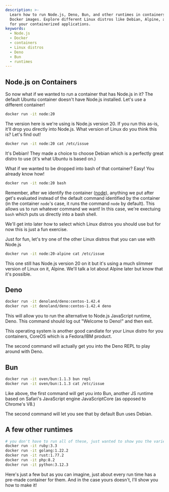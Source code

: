 ```yaml
---
description: >-
  Learn how to run Node.js, Deno, Bun, and other runtimes in containers using
  Docker images. Explore different Linux distros like Debian, Alpine, and CoreOS
  for your containerized applications.
keywords:
  - Node.js
  - Docker
  - containers
  - Linux distros
  - Deno
  - Bun
  - runtimes
---
```


## Node.js on Containers

So now what if we wanted to run a container that has Node.js in it? The default Ubuntu container doesn't have Node.js installed. Let's use a different container!

```bash
docker run -it node:20
```

The version here is we're using is Node.js version 20. If you run this as-is, it'll drop you directly into Node.js. What version of Linux do you think this is? Let's find out!

```bash
docker run -it node:20 cat /etc/issue
```

It's Debian! They made a choice to choose Debian which is a perfectly great distro to use (it's what Ubuntu is based on.)

What if we wanted to be dropped into bash of that container? Easy! You already know how!

```bash
docker run -it node:20 bash
```

Remember, after we identify the container ([node][node]), anything we put after get's evaluated instead of the default command identified by the container (in the container `node`'s case, it runs the command `node` by default). This allows us to run whatever command we want! In this case, we're exectuing `bash` which puts us directly into a bash shell.

We'll get into later how to select which Linux distros you should use but for now this is just a fun exercise.

Just for fun, let's try one of the other Linux distros that you can use with Node.js

```bash
docker run -it node:20-alpine cat /etc/issue
```

This one still has Node.js version 20 on it but it's using a much slimmer version of Linux on it, Alpine. We'll talk a lot about Alpine later but know that it's possible.

## Deno

```bash
docker run -it denoland/deno:centos-1.42.4
docker run -it denoland/deno:centos-1.42.4 deno
```

This will allow you to run the alternative to Node.js JavaScript runtime, Deno. This command should log out "Welcome to Deno!" and then exit.

This operating system is another good candiate for your Linux distro for you containers, CoreOS which is a Fedora/IBM product.

The second command will actually get you into the Deno REPL to play around with Deno.

## Bun

```bash
docker run -it oven/bun:1.1.3 bun repl
docker run -it oven/bun:1.1.3 cat /etc/issue
```

Like above, the first command will get you into Bun, another JS runtime based on Safari's JavaScript engine JavaScriptCore (as opposed to Chrome's V8.)

The second command will let you see that by default Bun uses Debian.

## A few other runtimes

```bash
# you don't have to run all of these, just wanted to show you the variety of what's available
docker run -it ruby:3.3
docker run -it golang:1.22.2
docker run -it rust:1.77.2
docker run -it php:8.2
docker run -it python:3.12.3
```

Here's just a few but as you can imagine, just about every run time has a pre-made container for them. And in the case yours doesn't, I'll show you how to make it!

[node]: https://hub.docker.com/_/node

